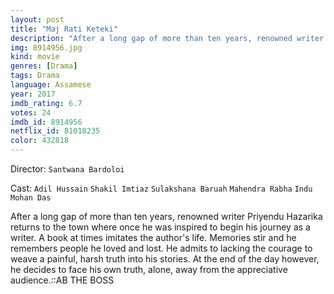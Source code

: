 ```yaml
---
layout: post
title: "Maj Rati Keteki"
description: "After a long gap of more than ten years, renowned writer Priyendu Hazarika returns to the town where once he was inspired to begin his journey as a writer. A book at times imitates the author's life. Memories stir and he remembers people he loved and lost. He admits to lacking the courage to weave a painful, harsh truth into his stories. At the end of the day however, he decides to face his own truth, alone, away from the appreciative audience..."
img: 8914956.jpg
kind: movie
genres: [Drama]
tags: Drama 
language: Assamese
year: 2017
imdb_rating: 6.7
votes: 24
imdb_id: 8914956
netflix_id: 81018235
color: 432818
---
```

Director: `Santwana Bardoloi`  

Cast: `Adil Hussain` `Shakil Imtiaz` `Sulakshana Baruah` `Mahendra Rabha` `Indu Mohan Das` 

After a long gap of more than ten years, renowned writer Priyendu Hazarika returns to the town where once he was inspired to begin his journey as a writer. A book at times imitates the author's life. Memories stir and he remembers people he loved and lost. He admits to lacking the courage to weave a painful, harsh truth into his stories. At the end of the day however, he decides to face his own truth, alone, away from the appreciative audience.::AB THE BOSS